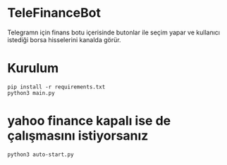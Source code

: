 ﻿# TeleFinanceBot
Telegramn için finans botu içerisinde butonlar ile seçim yapar ve kullanıcı istediği borsa hisselerini kanalda görür.

# Kurulum
    pip install -r requirements.txt
    python3 main.py

# yahoo finance kapalı ise de çalışmasını istiyorsanız
    python3 auto-start.py
